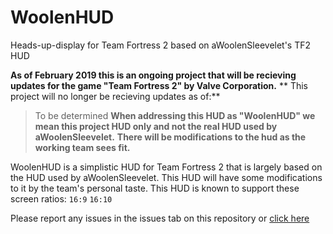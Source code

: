 # WoolenHUD
Heads-up-display for Team Fortress 2 based on aWoolenSleevelet's TF2 HUD

**As of February 2019 this is an ongoing project that will be recieving updates for the game "Team Fortress 2" by Valve Corporation.**
** This project will no longer be recieving updates as of:**
> To be determined
**When addressing this HUD as "WoolenHUD" we mean this project HUD only and not the real HUD used by aWoolenSleevelet.**
**There will be modifications to the hud as the working team sees fit.**

WoolenHUD is a simplistic HUD for Team Fortress 2 that is largely based on the HUD used by aWoolenSleevelet.
This HUD will have some modifications to it by the team's personal taste.
This HUD is known to support these screen ratios: `16:9` `16:10`

Please report any issues in the issues tab on this repository or [click here](https://github.com/DankZone/WoolenHUD/issues)
